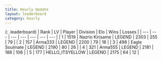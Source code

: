 ```yaml
---
title: Hourly Update
layout: leaderboard
category: hourly
---
```


{: .leaderboard}
| Rank | LV | Player | Division | Elo | Wins | Losses |
| --- | --- | --- | --- | --- | --- | --- |
| <span data-change="0">1</span> | 1519 | <span title="ID: 315148">Nazrin Kirisame</span> | LEGEND | <span data-change="0">2303</span> | <span data-change="0">255</span> | <span data-change="0">79</span> |
| <span data-change="0">2</span> | 157 | <span title="ID: 402844">Arma333</span> | LEGEND | <span data-change="0">2200</span> | <span data-change="0">79</span> | <span data-change="0">18</span> |
| <span data-change="0">3</span> | 498 | <span title="ID: 512212">Eagle Soulmate</span> | LEGEND | <span data-change="0">2190</span> | <span data-change="0">80</span> | <span data-change="0">26</span> |
| <span data-change="0">4</span> | 321 | <span title="ID: 1623">Arma555</span> | LEGEND | <span data-change="0">2181</span> | <span data-change="0">188</span> | <span data-change="0">106</span> |
| <span data-change="1">5</span> | 177 | <span title="ID: 528147">HELLO_ITSYELLOW</span> | LEGEND | <span data-change="8">2175</span> | <span data-change="2">64</span> | <span data-change="0">12</span> |